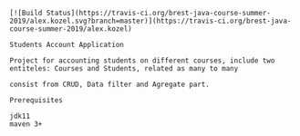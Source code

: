     [![Build Status](https://travis-ci.org/brest-java-course-summer-2019/alex.kozel.svg?branch=master)](https://travis-ci.org/brest-java-course-summer-2019/alex.kozel)

    Students Account Application

    Project for accounting students on different courses, include two entiteles: Courses and Students, related as many to many

    consist from CRUD, Data filter and Agregate part.

    Prerequisites

    jdk11
    maven 3+
